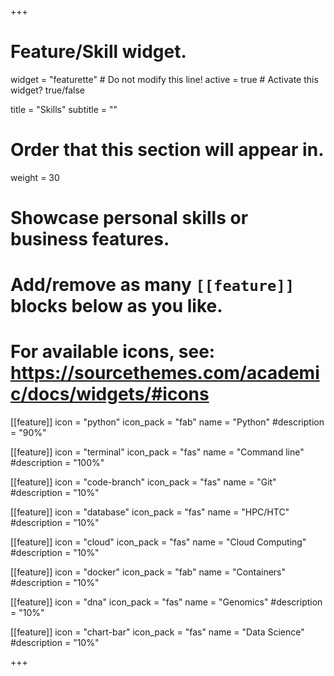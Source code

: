 +++
# Feature/Skill widget.
widget = "featurette"  # Do not modify this line!
active = true  # Activate this widget? true/false

title = "Skills"
subtitle = ""

# Order that this section will appear in.
weight = 30

# Showcase personal skills or business features.
# 
# Add/remove as many `[[feature]]` blocks below as you like.
# 
# For available icons, see: https://sourcethemes.com/academic/docs/widgets/#icons

[[feature]]
  icon = "python"
  icon_pack = "fab"
  name = "Python"
  #description = "90%"
  
[[feature]]
  icon = "terminal"
  icon_pack = "fas"
  name = "Command line"
  #description = "100%"  
  
[[feature]]
  icon = "code-branch"
  icon_pack = "fas"
  name = "Git"
  #description = "10%"

[[feature]]
  icon = "database"
  icon_pack = "fas"
  name = "HPC/HTC"
  #description = "10%"
  
[[feature]]
  icon = "cloud"
  icon_pack = "fas"
  name = "Cloud Computing"
  #description = "10%"

[[feature]]
  icon = "docker"
  icon_pack = "fab"
  name = "Containers"
  #description = "10%"
  
[[feature]]
  icon = "dna"
  icon_pack = "fas"
  name = "Genomics"
  #description = "10%"  

[[feature]]
  icon = "chart-bar"
  icon_pack = "fas"
  name = "Data Science"
  #description = "10%" 
  
+++
